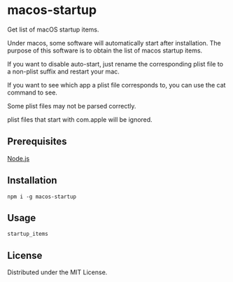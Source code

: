 # macos-startup

Get list of macOS startup items.

Under macos, some software will automatically start after installation. The purpose of this software is to obtain the list of macos startup items.

If you want to disable auto-start, just rename the corresponding plist file to a non-plist suffix and restart your mac.

If you want to see which app a plist file corresponds to, you can use the cat command to see.

Some plist files may not be parsed correctly.

plist files that start with com.apple will be ignored.

## Prerequisites

[Node.js](https://nodejs.org/)

## Installation

```shell
npm i -g macos-startup
```

## Usage

```shell
startup_items
```

## License

Distributed under the MIT License.
